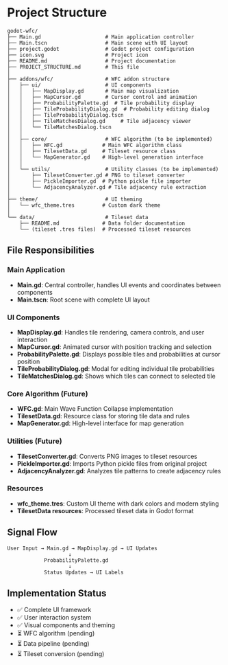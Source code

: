 # Project Structure

```
godot-wfc/
├── Main.gd                     # Main application controller
├── Main.tscn                   # Main scene with UI layout
├── project.godot               # Godot project configuration
├── icon.svg                    # Project icon
├── README.md                   # Project documentation
├── PROJECT_STRUCTURE.md        # This file
│
├── addons/wfc/                 # WFC addon structure
│   ├── ui/                     # UI components
│   │   ├── MapDisplay.gd       # Main map visualization
│   │   ├── MapCursor.gd        # Cursor control and animation
│   │   ├── ProbabilityPalette.gd  # Tile probability display
│   │   ├── TileProbabilityDialog.gd  # Probability editing dialog
│   │   ├── TileProbabilityDialog.tscn
│   │   ├── TileMatchesDialog.gd     # Tile adjacency viewer
│   │   └── TileMatchesDialog.tscn
│   │
│   ├── core/                   # WFC algorithm (to be implemented)
│   │   ├── WFC.gd             # Main WFC algorithm class
│   │   ├── TilesetData.gd     # Tileset resource class
│   │   └── MapGenerator.gd    # High-level generation interface
│   │
│   └── utils/                  # Utility classes (to be implemented)
│       ├── TilesetConverter.gd # PNG to tileset converter
│       ├── PickleImporter.gd  # Python pickle file importer
│       └── AdjacencyAnalyzer.gd # Tile adjacency rule extraction
│
├── theme/                      # UI theming
│   └── wfc_theme.tres         # Custom dark theme
│
└── data/                       # Tileset data
    ├── README.md              # Data folder documentation
    └── (tileset .tres files)  # Processed tileset resources
```

## File Responsibilities

### Main Application
- **Main.gd**: Central controller, handles UI events and coordinates between components
- **Main.tscn**: Root scene with complete UI layout

### UI Components
- **MapDisplay.gd**: Handles tile rendering, camera controls, and user interaction
- **MapCursor.gd**: Animated cursor with position tracking and selection
- **ProbabilityPalette.gd**: Displays possible tiles and probabilities at cursor position
- **TileProbabilityDialog.gd**: Modal for editing individual tile probabilities
- **TileMatchesDialog.gd**: Shows which tiles can connect to selected tile

### Core Algorithm (Future)
- **WFC.gd**: Main Wave Function Collapse implementation
- **TilesetData.gd**: Resource class for storing tile data and rules
- **MapGenerator.gd**: High-level interface for map generation

### Utilities (Future)
- **TilesetConverter.gd**: Converts PNG images to tileset resources
- **PickleImporter.gd**: Imports Python pickle files from original project
- **AdjacencyAnalyzer.gd**: Analyzes tile patterns to create adjacency rules

### Resources
- **wfc_theme.tres**: Custom UI theme with dark colors and modern styling
- **TilesetData resources**: Processed tileset data in Godot format

## Signal Flow

```
User Input → Main.gd → MapDisplay.gd → UI Updates
                    ↓
            ProbabilityPalette.gd
                    ↓
            Status Updates → UI Labels
```

## Implementation Status

- ✅ Complete UI framework
- ✅ User interaction system
- ✅ Visual components and theming
- ⏳ WFC algorithm (pending)
- ⏳ Data pipeline (pending)
- ⏳ Tileset conversion (pending)